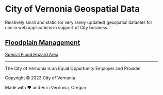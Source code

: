 # City of Vernonia Geospatial Data

Relatively small and static (or very rarely updated) geospatial datasets for use in web applications in support of City business.

## [Floodplain Management](floodplain-management)

[Special Flood Hazard Area](floodplain-management/#)

---

The City of Vernonia is an Equal Opportunity Employer and Provider

Copyright © 2023 City of Vernonia

Made with :heart: and :coffee: in Vernonia, Oregon
